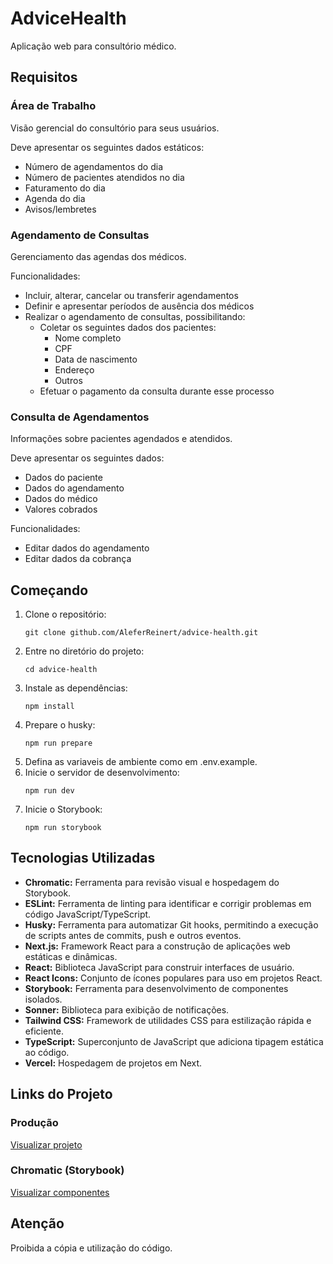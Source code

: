 # AdviceHealth

Aplicação web para consultório médico.

## Requisitos

### Área de Trabalho

Visão gerencial do consultório para seus usuários.

Deve apresentar os seguintes dados estáticos:

- Número de agendamentos do dia
- Número de pacientes atendidos no dia
- Faturamento do dia
- Agenda do dia
- Avisos/lembretes

### Agendamento de Consultas

Gerenciamento das agendas dos médicos.

Funcionalidades:

- Incluir, alterar, cancelar ou transferir agendamentos
- Definir e apresentar períodos de ausência dos médicos
- Realizar o agendamento de consultas, possibilitando:
  - Coletar os seguintes dados dos pacientes:
    - Nome completo
    - CPF
    - Data de nascimento
    - Endereço
    - Outros
  - Efetuar o pagamento da consulta durante esse processo

### Consulta de Agendamentos

Informações sobre pacientes agendados e atendidos.

Deve apresentar os seguintes dados:

- Dados do paciente
- Dados do agendamento
- Dados do médico
- Valores cobrados

Funcionalidades:

- Editar dados do agendamento
- Editar dados da cobrança

## Começando

1. Clone o repositório:
   ```
   git clone github.com/AleferReinert/advice-health.git
   ```
2. Entre no diretório do projeto:
   ```
   cd advice-health
   ```
3. Instale as dependências:
   ```
   npm install
   ```
4. Prepare o husky:
   ```
   npm run prepare
   ```
5. Defina as variaveis de ambiente como em .env.example.
6. Inicie o servidor de desenvolvimento:
   ```
   npm run dev
   ```
7. Inicie o Storybook:
   ```
   npm run storybook
   ```

## Tecnologias Utilizadas

- **Chromatic:** Ferramenta para revisão visual e hospedagem do Storybook.
- **ESLint:** Ferramenta de linting para identificar e corrigir problemas em código JavaScript/TypeScript.
- **Husky:** Ferramenta para automatizar Git hooks, permitindo a execução de scripts antes de commits, push e outros eventos.
- **Next.js:** Framework React para a construção de aplicações web estáticas e dinâmicas.
- **React:** Biblioteca JavaScript para construir interfaces de usuário.
- **React Icons:** Conjunto de ícones populares para uso em projetos React.
- **Storybook:** Ferramenta para desenvolvimento de componentes isolados.
- **Sonner:** Biblioteca para exibição de notificações.
- **Tailwind CSS:** Framework de utilidades CSS para estilização rápida e eficiente.
- **TypeScript:** Superconjunto de JavaScript que adiciona tipagem estática ao código.
- **Vercel:** Hospedagem de projetos em Next.

## Links do Projeto

### Produção

[Visualizar projeto](https://advicehealth.vercel.app)

### Chromatic (Storybook)

[Visualizar componentes](https://main--67620d8560ad19d1f017f00f.chromatic.com)

## Atenção

Proibida a cópia e utilização do código.

